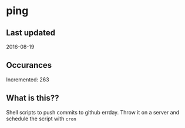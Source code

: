 # ping

## Last updated
2016-08-19

## Occurances
Incremented: 263

## What is this?? 
Shell scripts to push commits to github errday. Throw it on a server and schedule the script with `cron`
